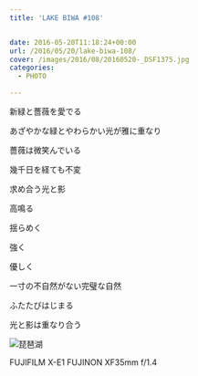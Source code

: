 ```yaml
---
title: 'LAKE BIWA #108'


date: 2016-05-20T11:18:24+00:00
url: /2016/05/20/lake-biwa-108/
cover: /images/2016/08/20160520-_DSF1375.jpg
categories:
  - PHOTO

---
```

<!--more-->

新緑と薔薇を愛でる

あざやかな緑とやわらかい光が雅に重なり

薔薇は微笑んでいる

幾千日を経ても不変

求め合う光と影

高鳴る

揺らめく

強く

優しく

一寸の不自然がない完璧な自然

ふたたびはじまる

光と影は重なり合う

![琵琶湖](/images/2016/08/20160520-_DSF1400.jpg "琵琶湖")

FUJIFILM X-E1 FUJINON XF35mm f/1.4
